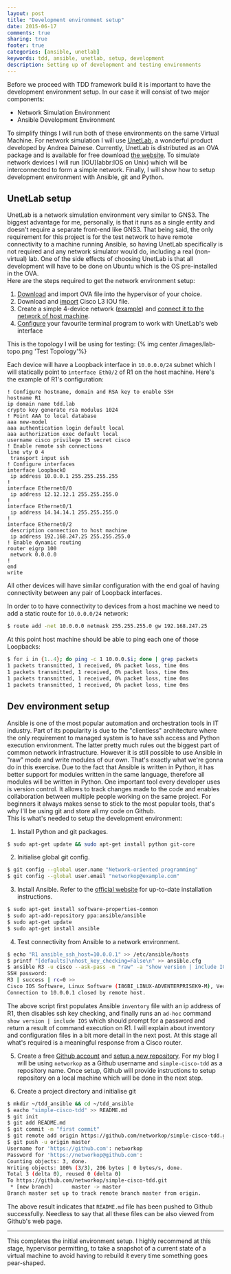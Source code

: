 ```yaml
---
layout: post
title: "Development environment setup"
date: 2015-06-17
comments: true
sharing: true
footer: true
categories: [ansible, unetlab]
keywords: tdd, ansible, unetlab, setup, development
description: Setting up of development and testing environments
---
```

Before we proceed with TDD framework build it is important to have the development environment setup. In our case it will consist of two major components:

* Network Simulation Environment
* Ansible Development Environment

To simplify things I will run both of these environments on the same Virtual Machine. For network simulation I will use [UnetLab][unetlab-link], a wonderful product developed by Andrea Dainese. Currently, UnetLab is distributed as an OVA package and is available for free download [the website](http://www.unetlab.com/download/). To simulate network devices I will run [IOU](abbr:IOS on Unix) which will be interconnected to form a simple network. Finally, I will show how to setup development environment with Ansible, git and Python.
<!--more-->

## UnetLab setup
UnetLab is a network simulation environment very similar to GNS3. The biggest advantage for me, personally, is that it runs as a single entity and doesn't require a separate front-end like GNS3. That being said, the only requirement for this project is for the test network to have remote connectivity to a machine running Ansible, so having UnetLab specifically is not required and any network simulator would do, including a real (non-virtual) lab. One of the side effects of choosing UnetLab is that all development will have to be done on Ubuntu which is the OS pre-installed in the OVA.  
Here are the steps required to get the network environment setup:

1. [Download](http://www.unetlab.com/download/) and import OVA file into the hypervisor of your choice.  
2. Download and [import](http://www.unetlab.com/2014/11/adding-cisco-iouiol-images/) Cisco L3 IOU file. 
3. Create a simple 4-device network ([example](http://www.unetlab.com/2014/11/create-the-first-lab/)) and [connect it to the network of host machine](http://www.unetlab.com/2014/11/using-cloud-devices/).
4. [Configure](http://www.unetlab.com/2015/03/url-telnet-ssh-vnc-integration-on-windows/) your favourite terminal program to work with UnetLab's web interface

This is the topology I will be using for testing:
{% img center /images/lab-topo.png 'Test Topology'%}

Each device will have a Loopback interface in `10.0.0.0/24` subnet which I will statically point to `interface Eth0/2` of R1 on the host machine. Here's the example of R1's configuration:

``` text Sample Router Configuration - R1
! Configure hostname, domain and RSA key to enable SSH
hostname R1
ip domain name tdd.lab
crypto key generate rsa modulus 1024
! Point AAA to local database
aaa new-model
aaa authentication login default local
aaa authorization exec default local
username cisco privilege 15 secret cisco
! Enable remote ssh connections
line vty 0 4
 transport input ssh
! Configure interfaces
interface Loopback0
 ip address 10.0.0.1 255.255.255.255
!
interface Ethernet0/0
 ip address 12.12.12.1 255.255.255.0
!
interface Ethernet0/1
 ip address 14.14.14.1 255.255.255.0
!
interface Ethernet0/2
 description connection to host machine
 ip address 192.168.247.25 255.255.255.0
! Enable dynamic routing
router eigrp 100
 network 0.0.0.0
!
end
write 
``` 

All other devices will have similar configuration with the end goal of having connectivity between any pair of Loopback interfaces.

In order to to have connectivity to devices from a host machine we need to add a static route for `10.0.0.0/24` network:

``` bash Adding a static route to test topology
$ route add -net 10.0.0.0 netmask 255.255.255.0 gw 192.168.247.25
``` 

At this point host machine should be able to ping each one of those Loopbacks:

``` bash Testing connectivity to test devices
$ for i in {1..4}; do ping -c 1 10.0.0.$i; done | grep packets
1 packets transmitted, 1 received, 0% packet loss, time 0ms
1 packets transmitted, 1 received, 0% packet loss, time 0ms
1 packets transmitted, 1 received, 0% packet loss, time 0ms
1 packets transmitted, 1 received, 0% packet loss, time 0ms
```

## Dev environment setup

Ansible is one of the most popular automation and orchestration tools in IT industry. Part of its popularity is due to the "clientless" architecture where
the only requirement to managed system is to have ssh access and Python execution environment. The latter pretty much rules out the biggest part of common
network infrastructure. However it is still possible to use Ansible in "raw" mode and write modules of our own. That's exactly what we're gonna do in this exercise. 
Due to the fact that Ansible is written in Python, it has better support for modules written in the same language, therefore all modules will be written in Python.
One important tool every developer uses is version control. It allows to track changes made to the code and enables collaboration between multiple 
people working on the same project. For beginners it always makes sense to stick to the most popular tools, that's why I'll be using git and store all my code on Github.  
This is what's needed to setup the development environment:

1. Install Python and git packages.
``` bash Install Python and git
$ sudo apt-get update && sudo apt-get install python git-core
```

2. Initialise global git config.
``` bash Setup global git settings
$ git config --global user.name "Network-oriented programming"
$ git config --global user.email "networkop@example.com"
```

3. Install Ansible. Refer to the [official website](http://docs.ansible.com/intro_installation.html) for up-to-date installation instructions.

``` bash Ansible Installation
$ sudo apt-get install software-properties-common
$ sudo apt-add-repository ppa:ansible/ansible
$ sudo apt-get update
$ sudo apt-get install ansible
```

4. Test connectivity from Ansible to a network environment.

``` bash Test Ansible connectivity to a network topology
$ echo "R1 ansible_ssh_host=10.0.0.1" >> /etc/ansible/hosts
$ printf "[defaults]\nhost_key_checking=False\n" >> ansible.cfg
$ ansible R3 -u cisco --ask-pass -m "raw" -a "show version | include IOS"
SSH password:
R3 | success | rc=0 >>
Cisco IOS Software, Linux Software (I86BI_LINUX-ADVENTERPRISEK9-M), Version 15.4(1)T, DEVELOPMENT TEST SOFTWARE
Connection to 10.0.0.1 closed by remote host.
```

The above script first populates Ansible `inventory` file with an ip address of R1, then disables ssh key checking,
 and finally runs an `ad-hoc` command `show version | include IOS` which should prompt for a password and return a result of command execution on R1.
 I will explain about inventory and configuration files in a bit more detail in the next post. At this stage all what's required is a meaningful response from a Cisco router.

5. Create a free [Github account](https://github.com/join) and [setup a new repository](https://help.github.com/articles/create-a-repo/). For my blog I will be using `networkop` as a Github 
username and `simple-cisco-tdd` as a repository name. Once setup, Github will provide instructions to setup repository on a local machine which will be done in the next step.
 
6. Create a project directory and initialise git

``` bash Setup project directory
$ mkdir ~/tdd_ansible && cd ~/tdd_ansible
$ eacho "simple-cisco-tdd" >> README.md
$ git init
$ git add README.md
$ git commit -m "first commit"
$ git remote add origin https://github.com/networkop/simple-cisco-tdd.git
$ git push -u origin master
Username for 'https://github.com': networkop
Password for 'https://networkop@github.com':
Counting objects: 3, done.
Writing objects: 100% (3/3), 206 bytes | 0 bytes/s, done.
Total 3 (delta 0), reused 0 (delta 0)
To https://github.com/networkop/simple-cisco-tdd.git
 * [new branch]      master -> master
Branch master set up to track remote branch master from origin.
```
 
The above result indicates that `README.md` file has been pushed to Github successfully. Needless to say that all these files can be also viewed from Github's web page.  

 * * *

This completes the initial environment setup. I highly recommend at this stage, hypervisor permitting, to take a snapshot of a current state of a virtual machine to avoid having to rebuild it every time something goes pear-shaped.

[unetlab-link]: http://www.unetlab.com/
